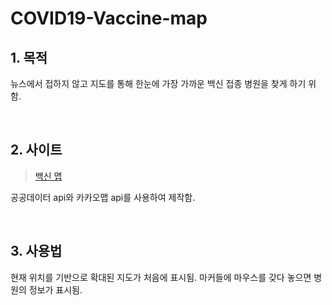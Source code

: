 # COVID19-Vaccine-map

## 1. 목적

뉴스에서 접하지 않고 지도를 통해 한눈에 가장 가까운 백신 접종 병원을 찾게 하기 위함.

<br>

## 2. 사이트

> [백신 맵](https://covid19vaccinekorea.neocities.org/)

공공데이터 api와 카카오맵 api를 사용하여 제작함.

<br>

## 3. 사용법

현재 위치를 기반으로 확대된 지도가 처음에 표시됨.
마커들에 마우스를 갖다 놓으면 병원의 정보가 표시됨.
